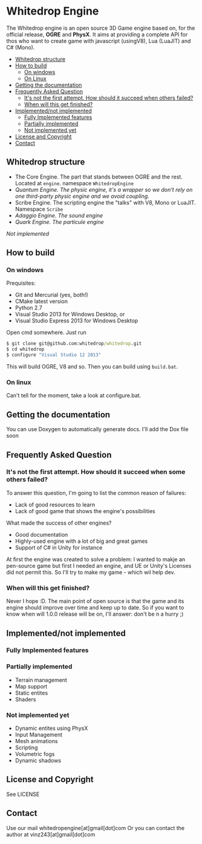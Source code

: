 
Whitedrop Engine
===============

The Whitedrop engine is an open source 3D Game engine based on, for the official release, **OGRE** and **PhysX**. It aims at providing  a complete API for thos who want to create game with javascript (usingV8), Lua (LuaJIT) and C# (Mono).

- [Whitedrop structure](#whitedrop-structure)
- [How to build](#how-to-build)
    - [On windows](#on-windows)
    - [On Linux](#on-linux)
- [Getting the documentation](#getting-the-documentation)
- [Frequently Asked Question](#frequently-asked-question)
    - [It's not the first attempt. How should it succeed when others failed?](#its-not-the-first-attempt-how-should-it-succeed-when-others-failed)
    - [When will this get finished?](#when-will-this-get-finished)
- [Implemented/not implemented](#implementednot-implemented)
    - [Fully Implemented features](#fully-implemented-features)
    - [Partially implemented](#partially-implemented)
    - [Not implemented yet](#not-implemented-yet)
- [License and Copyright](#license-and-copyright)
- [Contact](#contact)

## Whitedrop structure

 - The Core Engine. The part that stands between OGRE and the rest. Located at `engine`. namespace `WhitedropEngine`
 - *Quantum Engine. The physic engine, it's a wrapper so we don't rely on one third-party physic engine and we avoid coupling.*
 - Scribe Engine.  The scripting engine the "talks" with V8, Mono or LuaJIT. Namespace `Scribe`
 - *Adaggio Engine. The sound engine*
 - *Quark Engine. The particule engine*

*Not implemented*

## How to build

### On windows

Prequisites:

 - Git and Mercurial (yes, both!)
 - CMake latest version
 - Python 2.7
 - Visual Studio 2013 for Windows Desktop, or
 - Visual Studio Express 2013 for Windows Desktop

Open cmd somewhere. Just run

```bat
$ git clone git@github.com:whitedrop/whitedrop.git
$ cd whitedrop
$ configure "Visual Studio 12 2013"
```

This will build OGRE, V8 and so. Then you can build using `build.bat`.

### On linux

Can't tell for the moment, take a look at configure.bat.

## Getting the documentation

You can use Doxygen to automatically generate docs. I'll add the Dox file soon

## Frequently Asked Question

### It's not the first attempt. How should it succeed when some others failed?

To answer this question, I'm going to list the common reason of failures:

 - Lack of good resources to learn
 - Lack of good game that shows the engine's possibilities

What made the success of other engines?

 - Good documentation
 - Highly-used engine with a lot of big and great games
 - Support of C# in Unity for instance

At first the engine was created to solve a problem: I wanted to makje an pen-source game but first I needed an engine, and UE or Unity's Licenses did not permit this. So I'll try to make my game - which wil help dev.

### When will this get finished?

Never I hope :D. The main point of open source is that the game and its engine should improve over time and keep up to date. So if you want to know when will 1.0.0 release will be on, I'll answer: don't be n a hurry ;)

## Implemented/not implemented
### Fully Implemented features

### Partially implemented

 - Terrain management
 - Map support
 - Static entites
 - Shaders

### Not implemented yet

 - Dynamic entites using PhysX
 - Input Management
 - Mesh animations
 - Scripting
 - Volumetric fogs
 - Dynamic shadows

##  License and Copyright

See LICENSE

## Contact

Use our mail whitedropengine[at]gmail[dot]com
Or you can contact the author at vinz243[at]gmail[dot]com

